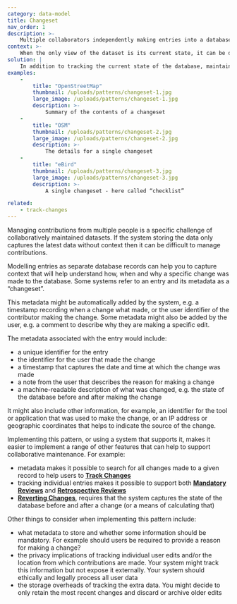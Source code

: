 ```yaml
---
category: data-model
title: Changeset
nav_order: 1
description: >-
    Multiple collaborators independently making entries into a database makes it difficult to understand how the dataset reached its current state.
context: >-
    When the only view of the dataset is its current state, it can be difficult to understand how, when and why changes have been made by users. For example the reason why an individual entry was made by a user might be unclear. Contributors might be repeatedly editing the same records to fix seemingly incorrect data, or may be making repeated mistakes across their contributions.
solution: |
    In addition to tracking the current state of the database, maintain a record of every entry made to the system. Capture metadata about each entry that will help provide context to how, when and why changes have been made.
examples:
    -
        title: "OpenStreetMap"
        thumbnail: /uploads/patterns/changeset-1.jpg
        large_image: /uploads/patterns/changeset-1.jpg
        description: >-
            Summary of the contents of a changeset
    -
        title: "OSM"
        thumbnail: /uploads/patterns/changeset-2.jpg
        large_image: /uploads/patterns/changeset-2.jpg
        description: >-
            The details for a single changeset
    -
        title: "eBird"
        thumbnail: /uploads/patterns/changeset-3.jpg
        large_image: /uploads/patterns/changeset-3.jpg
        description: >-
            A single changeset - here called “checklist”

related:
    - track-changes
---
```


Managing contributions from multiple people is a specific challenge of collaboratively maintained datasets. If the system storing the data only captures the latest data without context then it can be difficult to manage contributions.

Modelling entries as separate database records can help you to capture context that will help understand how, when and why a specific change was made to the database. Some systems refer to an entry and its metadata as a “changeset”.

This metadata might be automatically added by the system, e.g. a timestamp recording when a change what made, or the user identifier of the contributor making the change. Some metadata might also be added by the user, e.g. a comment to describe why they are making a specific edit.

The metadata associated with the entry would include:

* a unique identifier for the entry
* the identifier for the user that made the change
* a timestamp that captures the date and time at which the change was made
* a note from the user that describes the reason for making a change
* a machine-readable description of what was changed, e.g. the state of the database before and after making the change

It might also include other information, for example, an identifier for the tool or application that was used to make the change, or an IP address or geographic coordinates that helps to indicate the source of the change.

Implementing this pattern, or using a system that supports it, makes it easier to implement a range of other features that can help to support collaborative maintenance. For example:

* metadata makes it possible to search for all changes made to a given record to help users to **[Track Changes](/patterns/workflow/track-changes)**
* tracking individual entries makes it possible to support both **[Mandatory Reviews](/patterns/maintaining-quality/mandatory-review)** and **[Retrospective Reviews](/patterns/maintaining-quality/retrospective-review)**
* **[Reverting Changes](/patterns/editing/revert-change)**, requires that the system captures the state of the database before and after a change (or a means of calculating that)

Other things to consider when implementing this pattern include:

* what metadata to store and whether some information should be mandatory. For example should users be required to provide a reason for making a change?
* the privacy implications of tracking individual user edits and/or the location from which contributions are made. Your system might track this information but not expose it externally. Your system should ethically and legally process all user data
* the storage overheads of tracking the extra data. You might decide to only retain the most recent changes and discard or archive older edits
